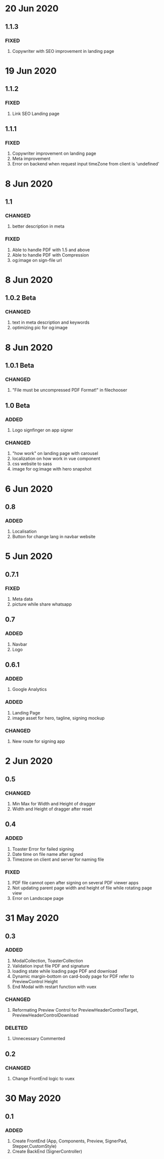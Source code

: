 # 20 Jun 2020
## 1.1.3
### FIXED
  1. Copywriter with SEO improvement in landing page
# 19 Jun 2020
## 1.1.2
### FIXED
  1. Link SEO Landing page
## 1.1.1
### FIXED
  1. Copywriter improvement on landing page
  2. Meta improvement
  3. Error on backend when request input timeZone from client is 'undefined'

# 8 Jun 2020
## 1.1 
### CHANGED
  1. better description in meta

### FIXED
  1. Able to handle PDF with 1.5 and above
  2. Able to handle PDF with Compression
  3. og:image on sign-file url

# 8 Jun 2020
## 1.0.2 Beta 
### CHANGED
  1. text in meta description and keywords
  2. optimizing pic for og:image

# 8 Jun 2020
## 1.0.1 Beta 
### CHANGED
  1. "File must be uncompressed PDF Format!"  in filechooser
## 1.0 Beta
### ADDED
  1. Logo signfinger on app signer
### CHANGED
  1. "how work" on landing page with carousel
  2. localization on how work in vue component
  3. css website to sass
  4. image for og:image with hero snapshot

# 6 Jun 2020
## 0.8
### ADDED
  1. Localisation
  2. Button for change lang in navbar website

# 5 Jun 2020
## 0.7.1
### FIXED
  1. Meta data
  2. picture while share whatsapp
## 0.7
### ADDED
  1. Navbar
  2. Logo
## 0.6.1
### ADDED
  1. Google Analytics

### ADDED
  1. Landing Page
  2. image asset for hero, tagline, signing mockup

### CHANGED
  1. New route for signing app


# 2 Jun 2020
## 0.5
### CHANGED
  1. Min Max for Width and Height of dragger
  2. Width and Height of dragger after reset


## 0.4
### ADDED
  1. Toaster Error for failed signing
  2. Date time on file name after signed
  3. Timezone on client and server for naming file

### FIXED
  1. PDF file cannot open after signing on several PDF viewer apps
  2. Not updating parent page width and height of file while rotating page view
  3. Error on Landscape page
  
# 31 May 2020
## 0.3
### ADDED
  1. ModalCollection, ToasterCollection
  2. Validation input file PDF and signature
  3. loading state while loading page PDF and download
  4. Dynamic margin-bottom on card-body page for PDF refer to PreviewControl Height
  5. End Modal with restart function with vuex
### CHANGED
  1. Reformating Preview Control for PreviewHeaderControlTarget, PreviewHeaderControlDownload
### DELETED 
  1. Unnecessary Commented

## 0.2
### CHANGED
  1. Change FrontEnd logic to vuex

# 30 May 2020
## 0.1
### ADDED
  1. Create FrontEnd (App, Components, Preview, SignerPad, Stepper,CustomStyle)
  2. Create BackEnd (SignerController)

